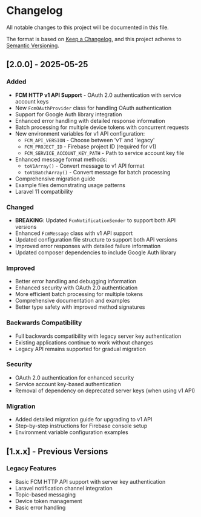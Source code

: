 # Changelog

All notable changes to this project will be documented in this file.

The format is based on [Keep a Changelog](https://keepachangelog.com/en/1.0.0/),
and this project adheres to [Semantic Versioning](https://semver.org/spec/v2.0.0.html).

## [2.0.0] - 2025-05-25

### Added
- **FCM HTTP v1 API Support** - OAuth 2.0 authentication with service account keys
- New `FcmOAuthProvider` class for handling OAuth authentication
- Support for Google Auth library integration
- Enhanced error handling with detailed response information
- Batch processing for multiple device tokens with concurrent requests
- New environment variables for v1 API configuration:
  - `FCM_API_VERSION` - Choose between 'v1' and 'legacy'
  - `FCM_PROJECT_ID` - Firebase project ID (required for v1)
  - `FCM_SERVICE_ACCOUNT_KEY_PATH` - Path to service account key file
- Enhanced message format methods:
  - `toV1Array()` - Convert message to v1 API format
  - `toV1BatchArray()` - Convert message for batch processing
- Comprehensive migration guide
- Example files demonstrating usage patterns
- Laravel 11 compatibility

### Changed
- **BREAKING**: Updated `FcmNotificationSender` to support both API versions
- Enhanced `FcmMessage` class with v1 API support
- Updated configuration file structure to support both API versions
- Improved error responses with detailed failure information
- Updated composer dependencies to include Google Auth library

### Improved
- Better error handling and debugging information
- Enhanced security with OAuth 2.0 authentication
- More efficient batch processing for multiple tokens
- Comprehensive documentation and examples
- Better type safety with improved method signatures

### Backwards Compatibility
- Full backwards compatibility with legacy server key authentication
- Existing applications continue to work without changes
- Legacy API remains supported for gradual migration

### Security
- OAuth 2.0 authentication for enhanced security
- Service account key-based authentication
- Removal of dependency on deprecated server keys (when using v1 API)

### Migration
- Added detailed migration guide for upgrading to v1 API
- Step-by-step instructions for Firebase console setup
- Environment variable configuration examples

## [1.x.x] - Previous Versions

### Legacy Features
- Basic FCM HTTP API support with server key authentication
- Laravel notification channel integration
- Topic-based messaging
- Device token management
- Basic error handling
